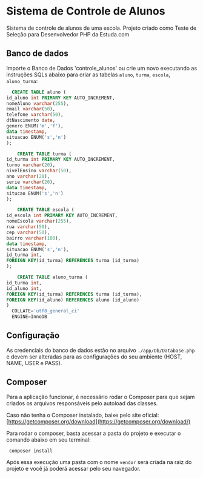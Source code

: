 # Sistema de Controle de Alunos

 Sistema de controle de alunos de uma escola. Projeto criado como Teste de Seleção para Desenvolvedor PHP da Estuda.com

## Banco de dados
Importe o Banco de Dados 'controle_alunos' ou crie um novo executando as instruções SQLs abaixo para criar as tabelas `aluno`, `turma`, `escola`, `aluno_turma`:

```sql
  CREATE TABLE aluno (
id_aluno int PRIMARY KEY AUTO_INCREMENT,
nomeAluno varchar(255),
email varchar(50),
telefone varchar(50),
dtNascimento date,
genero ENUM('m','f'),
data timestamp,
situacao ENUM('s','n')
);

    CREATE TABLE turma (
id_turma int PRIMARY KEY AUTO_INCREMENT,
turno varchar(20),
nivelEnsino varchar(50),
ano varchar(20),
serie varchar(20),
data timestamp,
situcao ENUM('s','n')
);

    CREATE TABLE escola (
id_escola int PRIMARY KEY AUTO_INCREMENT,
nomeEscola varchar(255),
rua varchar(50),
cep varchar(50),
bairro varchar(100),
data timestamp,
situacao ENUM('s','n'),
id_turma int,
FOREIGN KEY(id_turma) REFERENCES turma (id_turma)
);

    CREATE TABLE aluno_turma (
id_turma int,
id_aluno int,
FOREIGN KEY(id_turma) REFERENCES turma (id_turma),
FOREIGN KEY(id_aluno) REFERENCES aluno (id_aluno)
)
  COLLATE='utf8_general_ci'
  ENGINE=InnoDB
```

## Configuração
As credenciais do banco de dados estão no arquivo `./app/Db/Database.php` e devem ser alteradas para as configurações do seu ambiente (HOST, NAME, USER e PASS).

## Composer
Para a aplicação funcionar, é necessário rodar o Composer para que sejam criados os arquivos responsáveis pelo autoload das classes.

Caso não tenha o Composer instalado, baixe pelo site oficial: [https://getcomposer.org/download](https://getcomposer.org/download/)

Para rodar o composer, basta acessar a pasta do projeto e executar o comando abaixo em seu terminal:
```shell
 composer install
```

Após essa execução uma pasta com o nome `vendor` será criada na raiz do projeto e você já poderá acessar pelo seu navegador.

